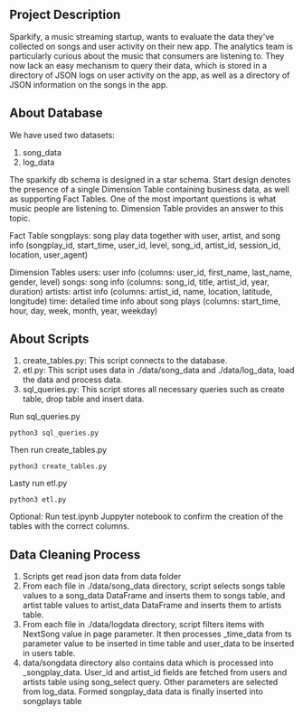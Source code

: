 ## Project Description

Sparkify, a music streaming startup, wants to evaluate the data they've collected on songs and user activity on their new app. The analytics team is particularly curious about the music that consumers are listening to. They now lack an easy mechanism to query their data, which is stored in a directory of JSON logs on user activity on the app, as well as a directory of JSON information on the songs in the app.


## About Database

We have used two datasets: 
1. song_data
2. log_data

The sparkify db schema is designed in a star schema. Start design denotes the presence of a single Dimension Table containing business data, as well as supporting Fact Tables. One of the most important questions is what music people are listening to. Dimension Table provides an answer to this topic. 

Fact Table
songplays: song play data together with user, artist, and song info (songplay_id, start_time, user_id, level, song_id, artist_id, session_id, location, user_agent)

Dimension Tables
users: user info (columns: user_id, first_name, last_name, gender, level)
songs: song info (columns: song_id, title, artist_id, year, duration)
artists: artist info (columns: artist_id, name, location, latitude, longitude)
time: detailed time info about song plays (columns: start_time, hour, day, week, month, year, weekday)

## About Scripts

1. create_tables.py: This script connects to the database.
2. etl.py: This script uses data in ./data/song_data and ./data/log_data, load the data and process data.
3. sql_queries.py: This script stores all necessary queries such as create table, drop table and insert data.

Run sql_queries.py

    python3 sql_queries.py
    
Then run create_tables.py

    python3 create_tables.py
    
Lasty run etl.py

    python3 etl.py
    
Optional: Run test.ipynb Juppyter notebook to confirm the creation of the tables with the correct columns.
    
## Data Cleaning Process

1. Scripts get read json data from data folder
2. From each file in ./data/song_data directory, script selects songs table values to a song_data DataFrame and inserts them to songs table, and artist table values to artist_data DataFrame and inserts them to artists table.
3. From each file in ./data/logdata directory, script filters items with NextSong value in page parameter. It then processes _time_data from ts parameter value to be inserted in time table and user_data to be inserted in users table.
4. data/songdata directory also contains data which is processed into _songplay_data. User_id and artist_id fields are fetched from users and artists table using song_select query. Other parameters are selected from log_data. Formed songplay_data data is finally inserted into songplays table